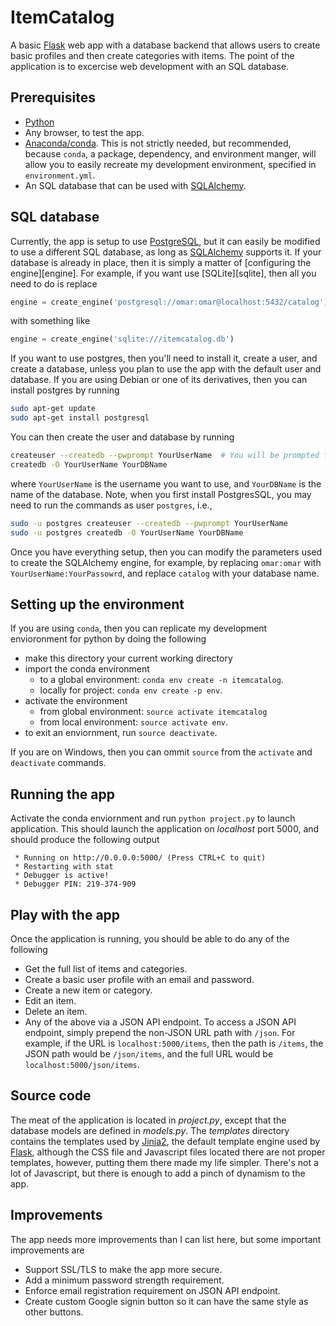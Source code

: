 # ItemCatalog

A basic [Flask][1] web app with a database backend that allows users to create basic profiles
and then create categories with items. The point of the application is to excercise web
development with an SQL database.

## Prerequisites

* [Python][2]
* Any browser, to test the app.
* [Anaconda/conda][3]. This is not strictly needed, but recommended, because `conda`, a
  package, dependency, and environment manger, will allow you to easily recreate my development
  environment, specified in `environment.yml`.
* An SQL database that can be used with [SQLAlchemy][alchemy].

## SQL database
Currently, the app is setup to use [PostgreSQL][postgres], but it can easily be modified to use
a different SQL database, as long as [SQLAlchemy][alchemy] supports it. If your database is already
in place, then it is simply a matter of [configuring the engine][engine]. For example, if you want
use [SQLite][sqlite], then all you need to do is replace

```python
engine = create_engine('postgresql://omar:omar@localhost:5432/catalog')
```

with something like

```python
engine = create_engine('sqlite:///itemcatalog.db')
```

If you want to use postgres, then you'll need to install it, create a user, and create a database,
unless you plan to use the app with the default user and database. If you are using Debian or one of
its derivatives, then you can install postgres by running

```bash
sudo apt-get update
sudo apt-get install postgresql
```

You can then create the user and database by running

```bash
createuser --createdb --pwprompt YourUserName  # You will be prompted for a password
createdb -O YourUserName YourDBName
```

where `YourUserName` is the username you want to use, and `YourDBName` is the name of the database.
Note, when you first install PostgresSQL, you may need to run the commands as user `postgres`, i.e.,

```bash
sudo -u postgres createuser --createdb --pwprompt YourUserName
sudo -u postgres createdb -O YourUserName YourDBName
```

Once you have everything setup, then you can modify the parameters used to create the SQLAlchemy engine,
for example, by replacing `omar:omar` with `YourUserName:YourPassowrd`, and replace `catalog` with
your database name.

## Setting up the environment

If you are using `conda`, then you can replicate my development envioronment for python by doing
the following

* make this directory your current working directory
* import the conda environment
    * to a global environment: `conda env create -n itemcatalog`.
    * locally for project: `conda env create -p env`.
* activate the environment
    * from global environment: `source activate itemcatalog`
    * from local environment: `source activate env`.
* to exit an enviornment, run `source deactivate`.

If you are on Windows, then you can ommit `source` from the `activate` and `deactivate` commands.

## Running the app

Activate the conda enviornment and run `python project.py`  to launch application. This should
launch the application on _localhost_ port 5000, and should produce the following output

```
 * Running on http://0.0.0.0:5000/ (Press CTRL+C to quit)
 * Restarting with stat
 * Debugger is active!
 * Debugger PIN: 219-374-909
```

## Play with the app

Once the application is running, you should be able to do any of the following

* Get the full list of items and categories.
* Create a basic user profile with an email and password.
* Create a new item or category.
* Edit an item.
* Delete an item.
* Any of the above via a JSON API endpoint. To access a JSON API endpoint, simply prepend the
  non-JSON URL path with `/json`. For example, if the URL is `localhost:5000/items`, then the
  path is `/items`, the JSON path would be `/json/items`, and the full URL would be
  `localhost:5000/json/items`.

## Source code

The meat of the application is located in _project.py_, except that the database models are
defined in _models.py_. The _templates_ directory contains the templates used by [Jinja2][4],
the default template engine used by [Flask][1], although the CSS file and Javascript files
located there are not proper templates, however, putting them there made my life simpler.
There's not a lot of Javascript, but there is enough to add a pinch of dynamism to the app.

## Improvements

The app needs more improvements than I can list here, but some important improvements are

* Support SSL/TLS to make the app more secure.
* Add a minimum password strength requirement.
* Enforce email registration requirement on JSON API endpoint.
* Create custom Google signin button so it can have the same style as other buttons.

[1]: http://flask.pocoo.org/
[2]: https://www.python.org/downloads/
[3]: https://www.continuum.io/downloads
[4]: http://jinja.pocoo.org/docs/2.9/
[alchemy]: https://www.sqlalchemy.org/
[postgres]: https://www.postgresql.org/
[engines]: http://docs.sqlalchemy.org/en/latest/core/engines.html
